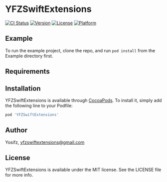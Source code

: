 # YFZSwiftExtensions

[![CI Status](https://img.shields.io/travis/Yosifz8/YFZSwiftExtensions.svg?style=flat)](https://travis-ci.org/Yosifz8/YFZSwiftExtensions)
[![Version](https://img.shields.io/cocoapods/v/YFZSwiftExtensions.svg?style=flat)](https://cocoapods.org/pods/YFZSwiftExtensions)
[![License](https://img.shields.io/cocoapods/l/YFZSwiftExtensions.svg?style=flat)](https://cocoapods.org/pods/YFZSwiftExtensions)
[![Platform](https://img.shields.io/cocoapods/p/YFZSwiftExtensions.svg?style=flat)](https://cocoapods.org/pods/YFZSwiftExtensions)

## Example

To run the example project, clone the repo, and run `pod install` from the Example directory first.

## Requirements

## Installation

YFZSwiftExtensions is available through [CocoaPods](https://cocoapods.org). To install
it, simply add the following line to your Podfile:

```ruby
pod 'YFZSwiftExtensions'
```

## Author

Yosifz, ‫yfzswiftextensions@gmail.com‬

## License

YFZSwiftExtensions is available under the MIT license. See the LICENSE file for more info.
